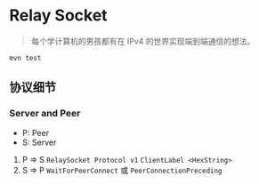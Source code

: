 # Relay Socket

> 每个学计算机的男孩都有在 IPv4 的世界实现端到端通信的想法。

``` shell
mvn test
```

## 协议细节

### Server and Peer

- P: Peer
- S: Server

1. P => S `RelaySocket Protocol v1` `ClientLabel <HexString>`
2. S => P `WaitForPeerConnect` 或 `PeerConnectionPreceding`
